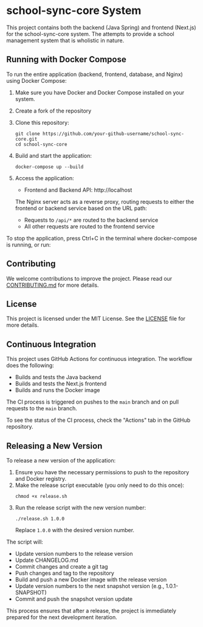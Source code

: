 # school-sync-core System

This project contains both the backend (Java Spring) and frontend (Next.js) for the school-sync-core system. The attempts to provide a school management system that is wholistic in nature.

## Running with Docker Compose

To run the entire application (backend, frontend, database, and Nginx) using Docker Compose:

1. Make sure you have Docker and Docker Compose installed on your system.
2. Create a fork of the repository

3. Clone this repository:
   ```
   git clone https://github.com/your-github-username/school-sync-core.git
   cd school-sync-core
   ```

4. Build and start the application:
   ```
   docker-compose up --build
   ```

5. Access the application:
   - Frontend and Backend API: http://localhost

   The Nginx server acts as a reverse proxy, routing requests to either the frontend or backend service based on the URL path:
   - Requests to `/api/*` are routed to the backend service
   - All other requests are routed to the frontend service

To stop the application, press Ctrl+C in the terminal where docker-compose is running, or run:

## Contributing

We welcome contributions to improve the project. Please read our [CONTRIBUTING.md](CONTRIBUTING.md) for more details.

## License

This project is licensed under the MIT License. See the [LICENSE](LICENSE) file for more details.

## Continuous Integration

This project uses GitHub Actions for continuous integration. The workflow does the following:

- Builds and tests the Java backend
- Builds and tests the Next.js frontend
- Builds and runs the Docker image

The CI process is triggered on pushes to the `main` branch and on pull requests to the `main` branch.

To see the status of the CI process, check the "Actions" tab in the GitHub repository.

## Releasing a New Version

To release a new version of the application:

1. Ensure you have the necessary permissions to push to the repository and Docker registry.
2. Make the release script executable (you only need to do this once):
   ```
   chmod +x release.sh
   ```
3. Run the release script with the new version number:
   ```
   ./release.sh 1.0.0
   ```
   Replace `1.0.0` with the desired version number.

The script will:
- Update version numbers to the release version
- Update CHANGELOG.md
- Commit changes and create a git tag
- Push changes and tag to the repository
- Build and push a new Docker image with the release version
- Update version numbers to the next snapshot version (e.g., 1.0.1-SNAPSHOT)
- Commit and push the snapshot version update

This process ensures that after a release, the project is immediately prepared for the next development iteration.
